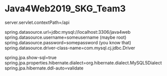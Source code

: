 # Java4Web2019_SKG_Team3

server.servlet.contextPath=/api

spring.datasource.url=jdbc:mysql://localhost:3306/java4web
spring.datasource.username=someusername (maybe root)
spring.datasource.password=somepassword (you know that)
spring.datasource.driver-class-name=com.mysql.cj.jdbc.Driver

spring.jpa.show-sql=true
spring.jpa.properties.hibernate.dialect=org.hibernate.dialect.MySQL5Dialect
spring.jpa.hibernate.ddl-auto=validate